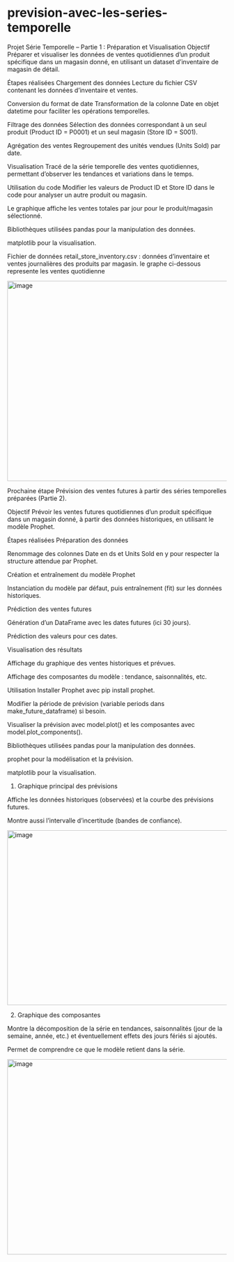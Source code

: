 # prevision-avec-les-series-temporelle
Projet Série Temporelle – Partie 1 : Préparation et Visualisation
Objectif
Préparer et visualiser les données de ventes quotidiennes d’un produit spécifique dans un magasin donné, en utilisant un dataset d’inventaire de magasin de détail.

Étapes réalisées
Chargement des données
Lecture du fichier CSV contenant les données d’inventaire et ventes.

Conversion du format de date
Transformation de la colonne Date en objet datetime pour faciliter les opérations temporelles.

Filtrage des données
Sélection des données correspondant à un seul produit (Product ID = P0001) et un seul magasin (Store ID = S001).

Agrégation des ventes
Regroupement des unités vendues (Units Sold) par date.

Visualisation
Tracé de la série temporelle des ventes quotidiennes, permettant d’observer les tendances et variations dans le temps.

Utilisation du code
Modifier les valeurs de Product ID et Store ID dans le code pour analyser un autre produit ou magasin.

Le graphique affiche les ventes totales par jour pour le produit/magasin sélectionné.

Bibliothèques utilisées
pandas pour la manipulation des données.

matplotlib pour la visualisation.

Fichier de données
retail_store_inventory.csv : données d’inventaire et ventes journalières des produits par magasin.
le graphe ci-dessous represente les ventes quotidienne

<img width="1044" height="459" alt="image" src="https://github.com/user-attachments/assets/79fc80da-3fb9-4f39-b7b7-104d8848a86a" />


Prochaine étape
Prévision des ventes futures à partir des séries temporelles préparées (Partie 2).

Objectif
Prévoir les ventes futures quotidiennes d’un produit spécifique dans un magasin donné, à partir des données historiques, en utilisant le modèle Prophet.

Étapes réalisées
Préparation des données

Renommage des colonnes Date en ds et Units Sold en y pour respecter la structure attendue par Prophet.

Création et entraînement du modèle Prophet

Instanciation du modèle par défaut, puis entraînement (fit) sur les données historiques.

Prédiction des ventes futures

Génération d’un DataFrame avec les dates futures (ici 30 jours).

Prédiction des valeurs pour ces dates.

Visualisation des résultats

Affichage du graphique des ventes historiques et prévues.

Affichage des composantes du modèle : tendance, saisonnalités, etc.

Utilisation
Installer Prophet avec pip install prophet.

Modifier la période de prévision (variable periods dans make_future_dataframe) si besoin.

Visualiser la prévision avec model.plot() et les composantes avec model.plot_components().

Bibliothèques utilisées
pandas pour la manipulation des données.

prophet pour la modélisation et la prévision.

matplotlib pour la visualisation.

1. Graphique principal des prévisions

Affiche les données historiques (observées) et la courbe des prévisions futures.

Montre aussi l’intervalle d’incertitude (bandes de confiance).

<img width="999" height="401" alt="image" src="https://github.com/user-attachments/assets/7cade96b-72f4-4ac6-9913-3281a128f77c" />

2. Graphique des composantes

Montre la décomposition de la série en tendances, saisonnalités (jour de la semaine, année, etc.) et éventuellement effets des jours fériés si ajoutés.

Permet de comprendre ce que le modèle retient dans la série.

<img width="1007" height="448" alt="image" src="https://github.com/user-attachments/assets/6a20f002-300f-4cd4-9881-9d02ec7cdb07" />


